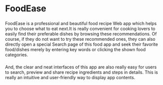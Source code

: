 # FoodEase

###
FoodEase is a professional and beautiful food recipe Web app which helps you to choose what to eat next.It is really convenient for cooking lovers to easily find their preferable dishes by browsing these recommendations. Of course, if they do not want to try these recommended ones, they can also directly open a special Search page of this food app and seek their favorite food/dishes merely by entering key words or clicking the shown food categories.
###
###
And, the clear and neat interfaces of this app are also really easy for users to search, preview and share recipe ingredients and steps in details. This is really an intuitive and user-friendly way to display app contents.
###
